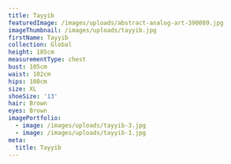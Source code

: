 ```yaml
---
title: Tayyib
featuredImage: /images/uploads/abstract-analog-art-390089.jpg
imageThumbnail: /images/uploads/tayyib.jpg
firstName: Tayyib
collection: Global
height: 185cm
measurementType: chest
bust: 105cm
waist: 102cm
hips: 108cm
size: XL
shoeSize: '13'
hair: Brown
eyes: Brown
imagePortfolio:
  - image: /images/uploads/tayyib-3.jpg
  - image: /images/uploads/tayyib-1.jpg
meta:
  title: Tayyib
---
```


